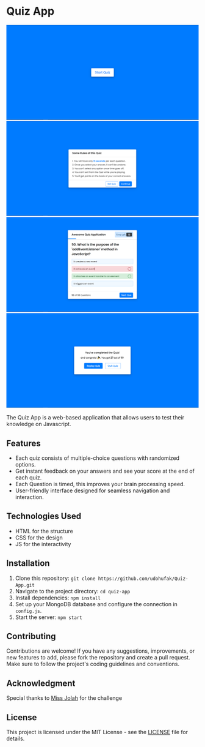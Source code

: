 # Quiz App
![View 1](Screenshots/1.png)
![View 2](Screenshots/2.png)
![View 3](Screenshots/3.png)
![View 4](Screenshots/4.png)

The Quiz App is a web-based application that allows users to test their knowledge on Javascript.

## Features

- Each quiz consists of multiple-choice questions with randomized options.
- Get instant feedback on your answers and see your score at the end of each quiz.
- Each Question is timed, this improves your brain processing speed.
- User-friendly interface designed for seamless navigation and interaction.

## Technologies Used

- HTML for the structure
- CSS for the design
- JS for the interactivity

## Installation

1. Clone this repository: `git clone https://github.com/udohufak/Quiz-App.git`
2. Navigate to the project directory: `cd quiz-app`
3. Install dependencies: `npm install`
4. Set up your MongoDB database and configure the connection in `config.js`.
5. Start the server: `npm start`

## Contributing

Contributions are welcome! If you have any suggestions, improvements, or new features to add, please fork the repository and create a pull request. Make sure to follow the project's coding guidelines and conventions.

## Acknowledgment

Special thanks to [Miss Jolah](github.com/Jolah1) for the challenge

## License

This project is licensed under the MIT License - see the [LICENSE](LICENSE) file for details.
